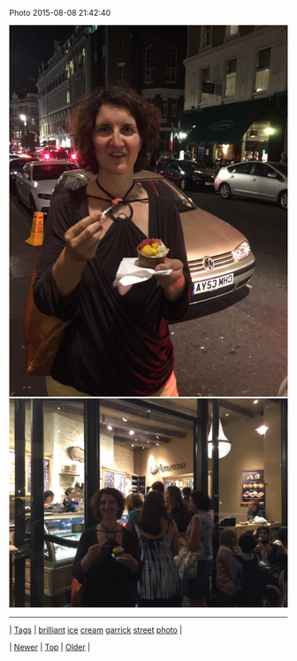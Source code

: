 <!--
title: Photo 2015-08-08 21
date: 2020-06-28T15:27:00.088Z
tags: brilliant, ice, cream, garrick, street, photo
-->


Photo 2015-08-08 21:42:40

![](126202669317-0.jpg)
![](126202669317-1.jpg)

<!--BOTTOM-POST-NAVIGATION-->
---

| [Tags](tags.md) | [brilliant](tag-brilliant.md) [ice](tag-ice.md) [cream](tag-cream.md) [garrick](tag-garrick.md) [street](tag-street.md) [photo](tag-photo.md) |

| [Newer](126202652533.md) | [Top](index.md) | [Older](126206173939.md) |